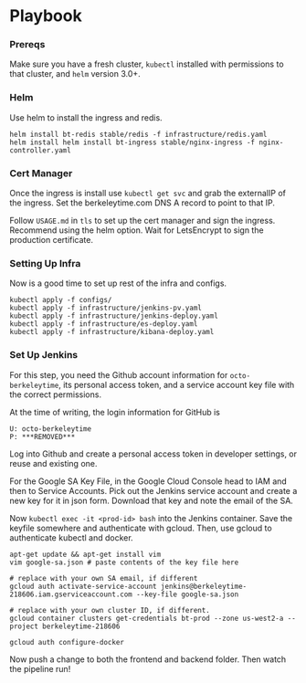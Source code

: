 # Playbook

### Prereqs
Make sure you have a fresh cluster, `kubectl` installed with permissions to that cluster,
and `helm` version 3.0+.

### Helm
Use helm to install the ingress and redis.

    helm install bt-redis stable/redis -f infrastructure/redis.yaml
    helm install helm install bt-ingress stable/nginx-ingress -f nginx-controller.yaml
    
### Cert Manager
Once the ingress is install use `kubectl get svc` and grab the externalIP of the ingress.
Set the berkeleytime.com DNS A record to point to that IP.

Follow `USAGE.md` in `tls` to set up the cert manager and sign the ingress. Recommend using the helm option.
Wait for LetsEncrypt to sign the production certificate. 

### Setting Up Infra
Now is a good time to set up rest of the infra and configs.

    kubectl apply -f configs/
    kubectl apply -f infrastructure/jenkins-pv.yaml
    kubectl apply -f infrastructure/jenkins-deploy.yaml
    kubectl apply -f infrastructure/es-deploy.yaml
    kubectl apply -f infrastructure/kibana-deploy.yaml

### Set Up Jenkins
For this step, you need the Github account information for `octo-berkeleytime`, its personal access token,
and a service account key file with the correct permissions.

At the time of writing, the login information for GitHub is

    U: octo-berkeleytime
    P: ***REMOVED***
    
Log into Github and create a personal access token in developer settings, or reuse
and existing one.

For the Google SA Key File, in the Google Cloud Console head to IAM and then to Service Accounts.
Pick out the Jenkins service account and create a new key for it in json form.
Download that key and note the email of the SA.

Now `kubectl exec -it <prod-id> bash` into the Jenkins container. Save the keyfile somewhere
and authenticate with gcloud. Then, use gcloud to authenticate kubectl and docker.

    apt-get update && apt-get install vim
    vim google-sa.json # paste contents of the key file here
    
    # replace with your own SA email, if different
    gcloud auth activate-service-account jenkins@berkeleytime-218606.iam.gserviceaccount.com --key-file google-sa.json
    
    # replace with your own cluster ID, if different.
    gcloud container clusters get-credentials bt-prod --zone us-west2-a --project berkeleytime-218606
    
    gcloud auth configure-docker
    
Now push a change to both the frontend and backend folder. Then watch the pipeline run!